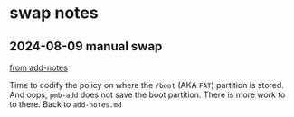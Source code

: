 # swap notes

## 2024-08-09 manual swap

[from add-notes](./add-notes.md#2024-08-09-im-back)

Time to codify the policy on where the `/boot` (AKA `FAT`) partition is stored. And oops, `pmb-add` does not save the boot partition. There is more work to to there. Back to `add-notes.md`
